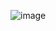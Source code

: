 ![image](https://user-images.githubusercontent.com/44044134/83903493-33da4980-a799-11ea-88fb-a5c4b2e832e2.png)
